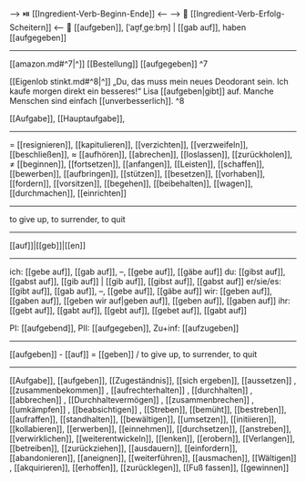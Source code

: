 --> ⏯️ [[Ingredient-Verb-Beginn-Ende]] <--
--> 🧗 [[Ingredient-Verb-Erfolg-Scheitern]] <--
👋 [[aufgeben]], [ˈaʊ̯fˌgeːbm̩] | [[gab auf]], haben [[aufgegeben]]

---

[[amazon.md#^7|^]] [[Bestellung]] [[aufgegeben]] ^7

[[Eigenlob stinkt.md#^8|^]] „Du, das muss mein neues Deodorant sein. Ich kaufe morgen direkt ein besseres!“ Lisa [[aufgeben|gibt]] auf. Manche Menschen sind einfach [[unverbesserlich]]. ^8

[[Aufgabe]], [[Hauptaufgabe]],

---

= [[resignieren]], [[kapitulieren]], [[verzichten]], [[verzweifeln]], [[beschließen]],
≈ [[aufhören]], [[abrechen]], [[loslassen]], [[zurückholen]],
≠ [[beginnen]], [[fortsetzen]], [[anfangen]], [[Leisten]], [[schaffen]], [[bewerben]], [[aufbringen]], [[stützen]], [[besetzen]], [[vorhaben]], [[fordern]], [[vorsitzen]], [[begehen]], [[beibehalten]], [[wagen]], [[durchmachen]], [[einrichten]]

---

to give up, to surrender, to quit

---

[[auf]]|[[geb]]|[[en]]

---

ich: [[gebe auf]], [[gab auf]], –, [[gebe auf]], [[gäbe auf]]
du: [[gibst auf]], [[gabst auf]], [[gib auf]] | [[gib auf]], [[gibst auf]], [[gabst auf]]
er/sie/es: [[gibt auf]], [[gab auf]], –, [[gebe auf]], [[gäbe auf]]
wir: [[geben auf]], [[gaben auf]], [[geben wir auf|geben auf]], [[geben auf]], [[gaben auf]]
ihr: [[gebt auf]], [[gabt auf]], [[gebt auf]], [[gebet auf]], [[gabt auf]]

PI: [[aufgebend]], PII: [[aufgegeben]], Zu+inf: [[aufzugeben]]

---

[[aufgeben]] - [[auf]] = [[geben]] / to give up, to surrender, to quit

---

[[Aufgabe]], [[aufgeben]], [[Zugeständnis]], [[sich ergeben]], [[aussetzen]]
, [[zusammenbekommen]]
, [[aufrechterhalten]]
, [[durchhalten]]
, [[abbrechen]]
, [[Durchhaltevermögen]]
, [[zusammenbrechen]]
, [[umkämpfen]]
, [[beabsichtigen]]
, [[Streben]], [[bemüht]], [[bestreben]], [[aufraffen]], [[standhalten]], [[bewältigen]], [[umsetzen]], [[initiieren]], [[kollabieren]], [[erwerben]], [[einnehmen]], [[durchsetzen]], [[anstreben]], [[verwirklichen]], [[weiterentwickeln]], [[lenken]], [[erobern]], [[Verlangen]], [[betreiben]], [[zurückziehen]], [[ausdauern]], [[einfordern]], [[abandonieren]], [[aneignen]], [[weiterführen]], [[ausmachen]], [[Wältigen]]
, [[akquirieren]], [[erhoffen]], [[zurücklegen]], [[Fuß fassen]], [[gewinnen]]
